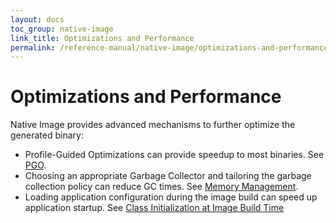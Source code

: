 ```yaml
---
layout: docs
toc_group: native-image
link_title: Optimizations and Performance
permalink: /reference-manual/native-image/optimizations-and-performance/
---
```


# Optimizations and Performance
Native Image provides advanced mechanisms to further optimize the generated binary:
 - Profile-Guided Optimizations can provide speedup to most binaries. See [PGO](PGOEnterprise.md).
 - Choosing an appropriate Garbage Collector and tailoring the garbage collection policy can reduce GC times. See [Memory Management](MemoryManagement.md).
 - Loading application configuration during the image build can speed up application startup. See [Class Initialization at Image Build Time](ClassInitialization.md)
